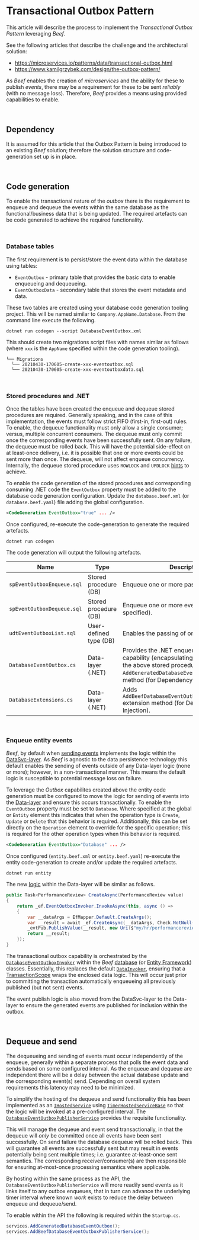 ﻿# Transactional Outbox Pattern

This article will describe the process to implement the _Transactional Outbox Pattern_ leveraging _Beef_. 

See the following articles that describe the challenge and the architectural solution:
- https://microservices.io/patterns/data/transactional-outbox.html
- https://www.kamilgrzybek.com/design/the-outbox-pattern/

As _Beef_ enables the creation of _microservices_ and the ability for these to publish _events_, there may be a requirement for these to be sent _reliably_ (with no message loss). Therefore, _Beef_ provides a means using provided capabilities to enable.

<br/>

## Dependency

It is assumed for this article that the Outbox Pattern is being introduced to an existing _Beef_ solution; therefore the solution structure and code-generation set up is in place. 

<br/>

## Code generation

To enable the transactional nature of the _outbox_ there is the requirement to enqueue and dequeue the events within the same database as the functional/business data that is being updated. The required artefacts can be code generated to achieve the required functionality. 

<br/>

### Database tables

The first requirement is to persist/store the event data within the database using tables:
- `EventOutbox` - primary table that provides the basic data to enable enqueueing and dequeueing. 
- `EventOutboxData` - secondary table that stores the event metadata and data.

These two tables are created using your database code generation tooling project. This will be named similar to `Company.AppName.Database`. From the command line execute the following.

```
dotnet run codegen --script DatabaseEventOutbox.xml
```

This should create two migrations script files with names similar as follows (where `xxx` is the `AppName` specified within the code generation tooling).

```
└── Migrations
  └── 20210430-170605-create-xxx-eventoutbox.sql
  └── 20210430-170605-create-xxx-eventoutboxdata.sql
```

<br/>

### Stored procedures and .NET

Once the tables have been created the enqueue and dequeue stored procedures are required. Generally speaking, and in the case of this implementation, the events must follow strict FIFO (first-in, first-out) rules. To enable, the dequeue functionality must only allow a single consumer; versus, multiple concurrent consumers. The dequeue must only commit once the corresponding events have been successfully sent. On any failure, the dequeue must be rolled back. This will have the potential side-effect on at least-once delivery, i.e. it is possible that one or more events could be sent more than once. The dequeue, will not affect enqueue concurrency. Internally, the dequeue stored procedure uses `ROWLOCK` and `UPDLOCK` [hints](https://docs.microsoft.com/en-us/sql/t-sql/queries/hints-transact-sql-table) to achieve.

To enable the code generation of the stored procedures and corresponding consuming .NET code the `EventOutbox` property must be added to the database code generation configuration. Update the `database.beef.xml` (or `database.beef.yaml`) file adding the global configuration. 

``` xml
<CodeGeneration EventOutbox="true" ... />
```

Once configured, re-execute the code-generation to generate the required artefacts.

```
dotnet run codegen
```

The code generation will output the following artefacts.

Name | Type | Description
-|-|-
`spEventOutboxEnqueue.sql` | Stored procedure (DB) | Enqueue one or more passed events.
`spEventOutboxDequeue.sql` | Stored procedure (DB) | Enqueue one or more events (number is specified).
`udtEventOutboxList.sql` | User-defined type (DB) | Enables the passing of one or more events.
`DatabaseEventOutbox.cs` | Data-layer (.NET) | Provides the .NET enqueue and dequeue capability (encapsulating the execution of the above stored procedures), and adds `AddGeneratedDatabaseEventOutbox` extension method (for Dependency Injection).
`DatabaseExtensions.cs` | Data-layer (.NET) | Adds `AddBeefDatabaseEventOutboxPublisherService` extension method (for Dependency Injection).

</br>

### Enqueue entity events

_Beef_, by default when [sending events](../src/Beef.Core/Events/IEventPublisher.cs) implements the logic within the [DataSvc-layer](./Layer-DataSvc.md). As _Beef_ is agnostic to the data persistence technology this default enables the sending of events outside of any Data-layer logic (none or more); however, in a non-transactional manner. This means the default logic is susceptible to potential message loss on failure.

To leverage the _Outbox_ capabilites created above the entity code generation must be configured to move the logic for sending of events into the [Data-layer](./Layer-Data.md) and ensure this occurs transactionally. To enable the `EventOutbox` property must be set to `Database`. Where specified at the global or `Entity` element this indicates that when the operation type is `Create`, `Update` or `Delete` that this behavior is required. Additionally, this can be set directly on the `Operation` element to override for the specific operation; this is required for the other operation types when this behavior is required. 

``` xml
<CodeGeneration EventOutbox="Database" ... />
```

Once configured (`entity.beef.xml` or `entity.beef.yaml`) re-execute the entity code-generation to create and/or update the required artefacts.

```
dotnet run entity
```

The new [logic](../samples/My.Hr/My.Hr.Business/Data/Generated/PerformanceReviewData.cs) within the Data-layer will be similar as follows.

``` csharp
public Task<PerformanceReview> CreateAsync(PerformanceReview value)
{
    return _ef.EventOutboxInvoker.InvokeAsync(this, async () =>
    {
        var __dataArgs = EfMapper.Default.CreateArgs();
        var __result = await _ef.CreateAsync(__dataArgs, Check.NotNull(value, nameofvalue))).ConfigureAwait(false);
        _evtPub.PublishValue(__result, new Uri($"my/hr/performancereview/{_evtPub.FormatKey__result)}", UriKind.Relative), $"My.Hr.PerformanceReview", "Created");
        return __result;
    });
}
```

The transactional outbox capability is orchestrated by the [`DatabaseEventOutboxInvoker`](../src/Beef.Data.Database/DatabaseEventOutboxInvoker.cs) within the _Beef_ [database](../src/Beef.Data.Database/DatabaseBase.cs) (or [Entity Framework](../src/Beef.Data.EntityFrameworkCore/EfDbBase.cs)) classes. Essentially, this replaces the default [`DataInvoker`](../src/Beef.Core/Business/DataInvoker.cs), ensuring that a [TransactionScope](https://docs.microsoft.com/en-us/dotnet/api/system.transactions.transactionscope) wraps the enclosed data logic. This will occur just prior to committing the transaction automatically enqueueing all previously published (but not sent) events.

The event publish logic is also moved from the DataSvc-layer to the Data-layer to ensure the generated events are published for inclusion within the outbox.

<br/>

## Dequeue and send

The dequeueing and sending of events must occur independently of the enqueue, generally within a separate process that polls the event data and sends based on some configured interval. As the enqueue and dequeue are independent there will be a delay between the actual database update and the corresponding event(s) send. Depending on overall system requirements this latency may need to be minimized.

To simplify the hosting of the dequeue and send functionality this has been implemented as an [`IHostedService`](https://docs.microsoft.com/en-us/aspnet/core/fundamentals/host/hosted-services) using [`TimerHostedServiceBase`](../src/Beef.Core/Hosting/TimerHostedServiceBase.cs) so that the logic will be invoked at a pre-configured interval. The [`DatabaseEventOutboxPublisherService`](../src/Beef.Data.Database/DatabaseEventOutboxPublisherService.cs) provides the requisite functionality.

This will manage the dequeue and event send transactionally, in that the dequeue will _only_ be committed once all events have been sent successfully. On send failure the database dequeue will be rolled back. This will guarantee all events are successfully sent but may result in events potentially being sent multiple times; i.e. guarantee at-least-once sent semantics. The corresponding receiver/consumer(s) are then responsible for ensuring at-most-once processing semantics where applicable.

By hosting within the same process as the API, the `DatabaseEventOutboxPublisherService` will more readily send events as it links itself to any outbox enqueues, that in turn can advance the underlying timer interval where known _work_ exists to reduce the delay between enqueue and dequeue/send.

To enable within the API the following is required within the `Startup.cs`.

``` csharp
services.AddGeneratedDatabaseEventOutbox();
services.AddBeefDatabaseEventOutboxPublisherService();
```